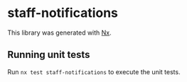 # staff-notifications

This library was generated with [Nx](https://nx.dev).

## Running unit tests

Run `nx test staff-notifications` to execute the unit tests.

